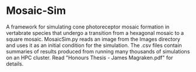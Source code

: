 # Mosaic-Sim

A framework for simulating cone photoreceptor mosaic formation in vertabrate species that undergo a transition from a hexagonal mosaic to a square mosaic. MosaicSim.py reads an image from the Images directory and uses it as an initial condition for the simulation. The .csv files contain summaries of results produced from running many thousands of simulations on an HPC cluster. Read "Honours Thesis - James Magraken.pdf" for details.